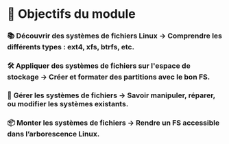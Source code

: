 # **🎯 Objectifs du module**
### 📚 **Découvrir des systèmes de fichiers Linux**   → Comprendre les différents types : ext4, xfs, btrfs, etc.



### 🛠️ **Appliquer des systèmes de fichiers sur l'espace de stockage**   → Créer et formater des partitions avec le bon FS.



### 🔧 **Gérer les systèmes de fichiers**   → Savoir manipuler, réparer, ou modifier les systèmes existants. 



### 📦 **Monter les systèmes de fichiers**  → Rendre un FS accessible dans l’arborescence Linux.



